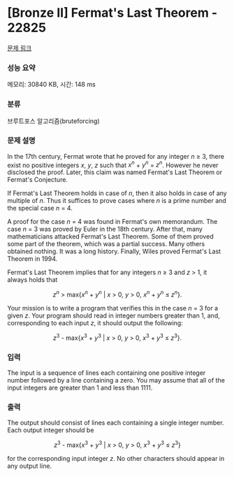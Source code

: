 # [Bronze II] Fermat's Last Theorem - 22825 

[문제 링크](https://www.acmicpc.net/problem/22825) 

### 성능 요약

메모리: 30840 KB, 시간: 148 ms

### 분류

브루트포스 알고리즘(bruteforcing)

### 문제 설명

<p>In the 17th century, Fermat wrote that he proved for any integer <em>n</em> ≥ 3, there exist no positive integers <i>x</i>, <i>y</i>, <i>z</i> such that <em>x<sup>n</sup></em> + <em>y<sup>n</sup></em> = <em>z<sup>n</sup></em>. However he never disclosed the proof. Later, this claim was named Fermat's Last Theorem or Fermat's Conjecture.</p>

<p>If Fermat's Last Theorem holds in case of <i>n</i>, then it also holds in case of any multiple of <i>n</i>. Thus it suffices to prove cases where <i>n</i> is a prime number and the special case <i>n</i> = 4.</p>

<p>A proof for the case <i>n</i> = 4 was found in Fermat's own memorandum. The case <i>n</i> = 3 was proved by Euler in the 18th century. After that, many mathematicians attacked Fermat's Last Theorem. Some of them proved some part of the theorem, which was a partial success. Many others obtained nothing. It was a long history. Finally, Wiles proved Fermat's Last Theorem in 1994.</p>

<p>Fermat's Last Theorem implies that for any integers <em>n</em> ≥ 3 and <i>z</i> > 1, it always holds that</p>

<p style="text-align: center;"><em>z<sup>n</sup></em> > max{<em>x<sup>n</sup></em> + <em>y<sup>n</sup></em> | <em>x</em> > 0, <em>y</em> > 0, <em>x<sup>n</sup></em> + <em>y<sup>n</sup></em> ≤ <em>z<sup>n</sup></em>}.</p>

<p>Your mission is to write a program that verifies this in the case <i>n</i> = 3 for a given <i>z</i>. Your program should read in integer numbers greater than 1, and, corresponding to each input <i>z</i>, it should output the following:</p>

<p style="text-align: center;"><em>z</em><sup>3</sup> - max{<em>x</em><sup>3</sup> + <em>y</em><sup>3</sup> | <em>x</em> > 0, <em>y</em> > 0, <em>x</em><sup>3</sup> + <em>y</em><sup>3</sup> ≤ <em>z</em><sup>3</sup>}.</p>

### 입력 

 <p>The input is a sequence of lines each containing one positive integer number followed by a line containing a zero. You may assume that all of the input integers are greater than 1 and less than 1111.</p>

### 출력 

 <p>The output should consist of lines each containing a single integer number. Each output integer should be</p>

<p style="text-align: center;"><em>z</em><sup>3</sup> - max{<em>x</em><sup>3</sup> + <em>y</em><sup>3</sup> | <em>x</em> > 0, <em>y</em> > 0, <em>x</em><sup>3</sup> + <em>y</em><sup>3</sup> ≤ <em>z</em><sup>3</sup>}</p>

<p>for the corresponding input integer <i>z</i>. No other characters should appear in any output line.</p>

